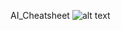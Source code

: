 AI_Cheatsheet
![alt text](https://github.com/MarwanAbdelatti/AI_Cheatsheet/blob/master/AI_wordcloud.png)
